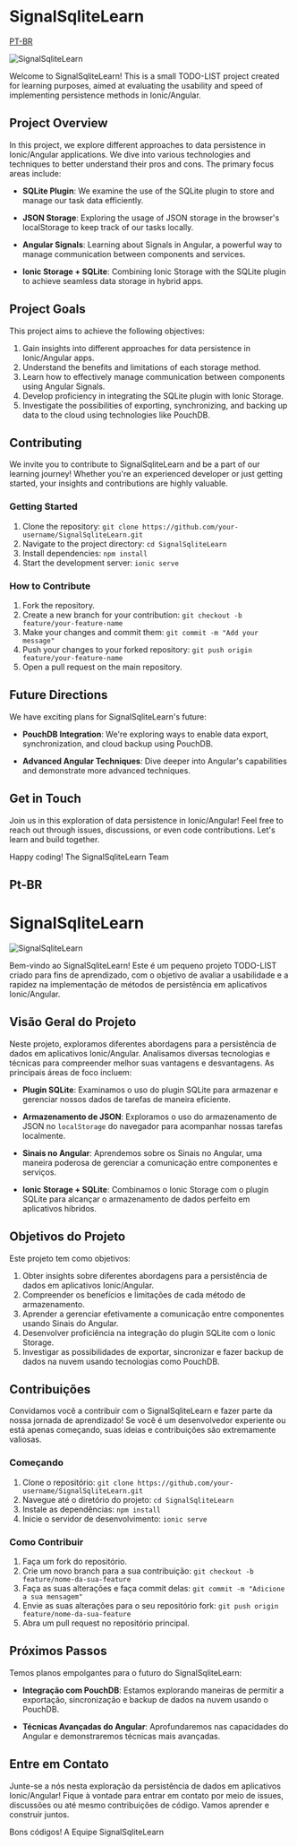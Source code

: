 # SignalSqliteLearn

[PT-BR](#pt-br)

![SignalSqliteLearn](https://io.google/2023/app/images/browse-topics.svg)

Welcome to SignalSqliteLearn! This is a small TODO-LIST project created for learning purposes, aimed at evaluating the usability and speed of implementing persistence methods in Ionic/Angular.

## Project Overview

In this project, we explore different approaches to data persistence in Ionic/Angular applications. We dive into various technologies and techniques to better understand their pros and cons. The primary focus areas include:

- **SQLite Plugin**: We examine the use of the SQLite plugin to store and manage our task data efficiently.

- **JSON Storage**: Exploring the usage of JSON storage in the browser's localStorage to keep track of our tasks locally.

- **Angular Signals**: Learning about Signals in Angular, a powerful way to manage communication between components and services.

- **Ionic Storage + SQLite**: Combining Ionic Storage with the SQLite plugin to achieve seamless data storage in hybrid apps.

## Project Goals

This project aims to achieve the following objectives:

1. Gain insights into different approaches for data persistence in Ionic/Angular apps.
2. Understand the benefits and limitations of each storage method.
3. Learn how to effectively manage communication between components using Angular Signals.
4. Develop proficiency in integrating the SQLite plugin with Ionic Storage.
5. Investigate the possibilities of exporting, synchronizing, and backing up data to the cloud using technologies like PouchDB.

## Contributing

We invite you to contribute to SignalSqliteLearn and be a part of our learning journey! Whether you're an experienced developer or just getting started, your insights and contributions are highly valuable.

### Getting Started

1. Clone the repository: `git clone https://github.com/your-username/SignalSqliteLearn.git`
2. Navigate to the project directory: `cd SignalSqliteLearn`
3. Install dependencies: `npm install`
4. Start the development server: `ionic serve`

### How to Contribute

1. Fork the repository.
2. Create a new branch for your contribution: `git checkout -b feature/your-feature-name`
3. Make your changes and commit them: `git commit -m "Add your message"`
4. Push your changes to your forked repository: `git push origin feature/your-feature-name`
5. Open a pull request on the main repository.

## Future Directions

We have exciting plans for SignalSqliteLearn's future:

- **PouchDB Integration**: We're exploring ways to enable data export, synchronization, and cloud backup using PouchDB.

- **Advanced Angular Techniques**: Dive deeper into Angular's capabilities and demonstrate more advanced techniques.

## Get in Touch

Join us in this exploration of data persistence in Ionic/Angular! Feel free to reach out through issues, discussions, or even code contributions. Let's learn and build together.

Happy coding!
The SignalSqliteLearn Team

## Pt-BR

# SignalSqliteLearn

![SignalSqliteLearn](https://io.google/2023/app/images/browse-topics.svg)

Bem-vindo ao SignalSqliteLearn! Este é um pequeno projeto TODO-LIST criado para fins de aprendizado, com o objetivo de avaliar a usabilidade e a rapidez na implementação de métodos de persistência em aplicativos Ionic/Angular.

## Visão Geral do Projeto

Neste projeto, exploramos diferentes abordagens para a persistência de dados em aplicativos Ionic/Angular. Analisamos diversas tecnologias e técnicas para compreender melhor suas vantagens e desvantagens. As principais áreas de foco incluem:

- **Plugin SQLite**: Examinamos o uso do plugin SQLite para armazenar e gerenciar nossos dados de tarefas de maneira eficiente.

- **Armazenamento de JSON**: Exploramos o uso do armazenamento de JSON no `localStorage` do navegador para acompanhar nossas tarefas localmente.

- **Sinais no Angular**: Aprendemos sobre os Sinais no Angular, uma maneira poderosa de gerenciar a comunicação entre componentes e serviços.

- **Ionic Storage + SQLite**: Combinamos o Ionic Storage com o plugin SQLite para alcançar o armazenamento de dados perfeito em aplicativos híbridos.

## Objetivos do Projeto

Este projeto tem como objetivos:

1. Obter insights sobre diferentes abordagens para a persistência de dados em aplicativos Ionic/Angular.
2. Compreender os benefícios e limitações de cada método de armazenamento.
3. Aprender a gerenciar efetivamente a comunicação entre componentes usando Sinais do Angular.
4. Desenvolver proficiência na integração do plugin SQLite com o Ionic Storage.
5. Investigar as possibilidades de exportar, sincronizar e fazer backup de dados na nuvem usando tecnologias como PouchDB.

## Contribuições

Convidamos você a contribuir com o SignalSqliteLearn e fazer parte da nossa jornada de aprendizado! Se você é um desenvolvedor experiente ou está apenas começando, suas ideias e contribuições são extremamente valiosas.

### Começando

1. Clone o repositório: `git clone https://github.com/your-username/SignalSqliteLearn.git`
2. Navegue até o diretório do projeto: `cd SignalSqliteLearn`
3. Instale as dependências: `npm install`
4. Inicie o servidor de desenvolvimento: `ionic serve`

### Como Contribuir

1. Faça um fork do repositório.
2. Crie um novo branch para a sua contribuição: `git checkout -b feature/nome-da-sua-feature`
3. Faça as suas alterações e faça commit delas: `git commit -m "Adicione a sua mensagem"`
4. Envie as suas alterações para o seu repositório fork: `git push origin feature/nome-da-sua-feature`
5. Abra um pull request no repositório principal.

## Próximos Passos

Temos planos empolgantes para o futuro do SignalSqliteLearn:

- **Integração com PouchDB**: Estamos explorando maneiras de permitir a exportação, sincronização e backup de dados na nuvem usando o PouchDB.

- **Técnicas Avançadas do Angular**: Aprofundaremos nas capacidades do Angular e demonstraremos técnicas mais avançadas.

## Entre em Contato

Junte-se a nós nesta exploração da persistência de dados em aplicativos Ionic/Angular! Fique à vontade para entrar em contato por meio de issues, discussões ou até mesmo contribuições de código. Vamos aprender e construir juntos.

Bons códigos!
A Equipe SignalSqliteLearn